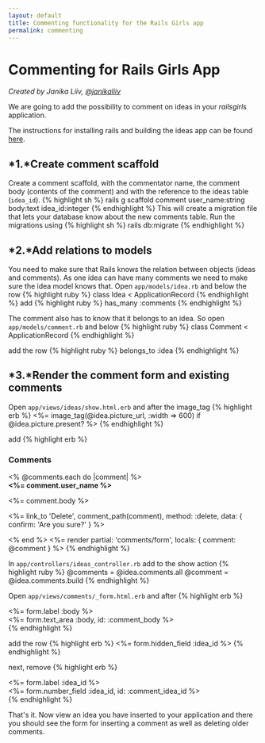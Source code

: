 ```yaml
---
layout: default
title: Commenting functionality for the Rails Girls app
permalink: commenting
---
```

# Commenting for Rails Girls App
*Created by Janika Liiv, [@janikaliiv](https://twitter.com/janikaliiv)*

We are going to add the possibility to comment on ideas in your *railsgirls* application.

The instructions for installing rails and building the ideas app can be found [here](/app).

## *1.*Create comment scaffold

Create a comment scaffold, with the commentator name, the comment body (contents of the comment) and with the reference to the ideas table (`idea_id`).
{% highlight sh %}
rails g scaffold comment user_name:string body:text idea_id:integer
{% endhighlight %}
This will create a migration file that lets your database know about the new comments table. Run the migrations using
{% highlight sh %}
rails db:migrate
{% endhighlight %}

## *2.*Add relations to models

You need to make sure that Rails knows the relation between objects (ideas and comments).
As one idea can have many comments we need to make sure the idea model knows that.
Open `app/models/idea.rb` and below the row
{% highlight ruby %}
class Idea < ApplicationRecord
{% endhighlight %}
add
{% highlight ruby %}
has_many :comments
{% endhighlight %}

The comment also has to know that it belongs to an idea. So open `app/models/comment.rb` and below
{% highlight ruby %}
class Comment < ApplicationRecord
{% endhighlight %}

add the row
{% highlight ruby %}
belongs_to :idea
{% endhighlight %}

## *3.*Render the comment form and existing comments

Open `app/views/ideas/show.html.erb` and after the image_tag
{% highlight erb %}
<%= image_tag(@idea.picture_url, :width => 600) if @idea.picture.present? %>
{% endhighlight %}

add
{% highlight erb %}
<h3>Comments</h3>
<% @comments.each do |comment| %>
  <div>
    <strong><%= comment.user_name %></strong>
    <br>
    <p><%= comment.body %></p>
    <p><%= link_to 'Delete', comment_path(comment), method: :delete, data: { confirm: 'Are you sure?' } %></p>
  </div>
<% end %>
<%= render partial: 'comments/form', locals: { comment: @comment } %>
{% endhighlight %}

In `app/controllers/ideas_controller.rb` add to the show action
{% highlight ruby %}
@comments = @idea.comments.all
@comment = @idea.comments.build
{% endhighlight %}

Open `app/views/comments/_form.html.erb` and after
{% highlight erb %}
  <div class="field">
    <%= form.label :body %><br>
    <%= form.text_area :body, id: :comment_body %>
  </div>
{% endhighlight %}

add the row
{% highlight erb %}
<%= form.hidden_field :idea_id %>
{% endhighlight %}

next, remove
{% highlight erb %}
<div class="field">
  <%= form.label :idea_id %><br>
  <%= form.number_field :idea_id, id: :comment_idea_id %>
</div>
{% endhighlight %}

That's it. Now view an idea you have inserted to your application and there you should see the form for inserting a comment as well as deleting older comments.
